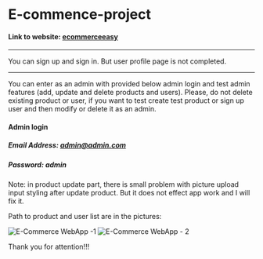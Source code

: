 # E-commence-project
#### Link to website: [ecommerceeasy](https://ecommerceeasy.herokuapp.com "ecommerceeasy")

------------
You can sign up and sign in. But user profile page is not completed.

------------

You can enter as an admin with provided below admin login and test admin features (add, update and delete products and users). Please, do not delete existing product or user, if you want to test create test product or sign up user and then modify or delete it as an admin.

#### Admin login
##### Email Address: *admin@admin.com*
##### Password: *admin*

Note: in product update part, there is small problem with picture upload input styling after update product. But it does not effect app work and I will fix it.

Path to product and user list are in the pictures:

![E-Commerce WebApp -1](https://user-images.githubusercontent.com/96993500/162576361-fac89453-a1eb-4257-a8c3-e6bb888f4674.png)
![E-Commerce WebApp - 2](https://user-images.githubusercontent.com/96993500/162576364-d1c53697-2838-4427-b012-a4313a07a780.png)

Thank you for attention!!!
